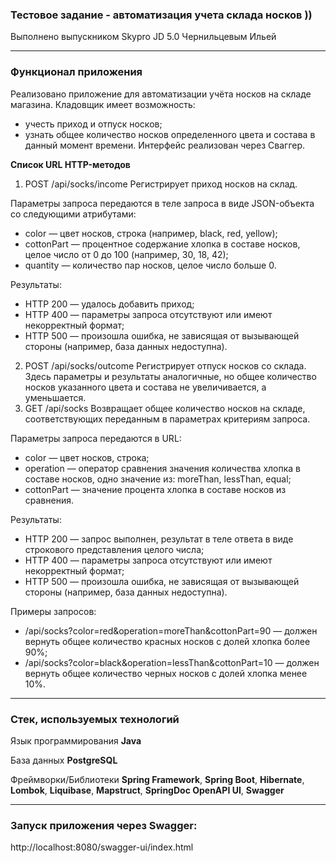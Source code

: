 ### Тестовое задание - автоматизация учета склада носков )) ###

Выполнено выпускником Skypro JD 5.0 Чернильцевым Ильей
***
### Функционал приложения ###
Реализовано приложение для автоматизации учёта носков на складе магазина. Кладовщик имеет возможность:

- учесть приход и отпуск носков;
- узнать общее количество носков определенного цвета и состава в данный момент времени.
Интерфейс реализован через Сваггер.

**Список URL HTTP-методов** 
1. POST /api/socks/income 
  Регистрирует приход носков на склад.

Параметры запроса передаются в теле запроса в виде JSON-объекта со следующими атрибутами:

- color — цвет носков, строка (например, black, red, yellow);
- cottonPart — процентное содержание хлопка в составе носков, целое число от 0 до 100 (например, 30, 18, 42);
- quantity — количество пар носков, целое число больше 0.

Результаты:

- HTTP 200 — удалось добавить приход;
- HTTP 400 — параметры запроса отсутствуют или имеют некорректный формат;
- HTTP 500 — произошла ошибка, не зависящая от вызывающей стороны (например, база данных недоступна).

2. POST /api/socks/outcome
   Регистрирует отпуск носков со склада. Здесь параметры и результаты аналогичные, но общее количество носков указанного цвета и состава не увеличивается, а уменьшается.
3. GET /api/socks
   Возвращает общее количество носков на складе, соответствующих переданным в параметрах критериям запроса.

Параметры запроса передаются в URL:

- color — цвет носков, строка;
- operation — оператор сравнения значения количества хлопка в составе носков, одно значение из: moreThan, lessThan, equal;
- cottonPart — значение процента хлопка в составе носков из сравнения.

Результаты:

- HTTP 200 — запрос выполнен, результат в теле ответа в виде строкового представления целого числа;
- HTTP 400 — параметры запроса отсутствуют или имеют некорректный формат;
- HTTP 500 — произошла ошибка, не зависящая от вызывающей стороны (например, база данных недоступна).

Примеры запросов:

- /api/socks?color=red&operation=moreThan&cottonPart=90 — должен вернуть общее количество красных носков с долей хлопка более 90%;
- /api/socks?color=black&operation=lessThan&cottonPart=10 — должен вернуть общее количество черных носков с долей хлопка менее 10%.

***
### Стек, используемых технологий ###

Язык программирования **Java**

База данных **PostgreSQL**


Фреймворки/Библиотеки **Spring Framework**, **Spring Boot**, **Hibernate**, **Lombok**, **Liquibase**, **Mapstruct**, **SpringDoc OpenAPI UI**, **Swagger**

***

### Запуск приложения через Swagger: ###

http://localhost:8080/swagger-ui/index.html
